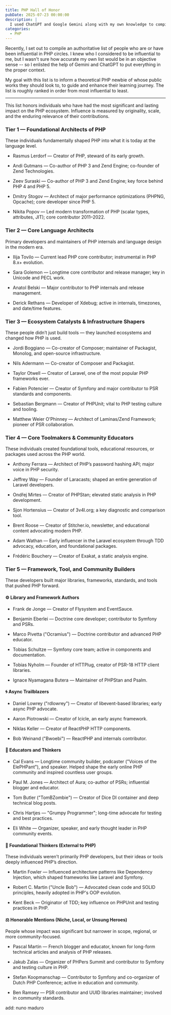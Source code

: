 ```yaml
---
title: PHP Hall of Honor
pubDate: 2025-07-23 00:00:00
description: |
  I used ChatGPT and Google Gemini along with my own knowledge to compile a list of the most influential members of the PHP community of all time.
categories:
  - PHP
---
```


Recently, I set out to compile an authoritative list of people who are or have been influential in PHP circles. I knew who I considered to be influential to me, but I wasn't sure how accurate my own list would be in an objective sense -- so I enlisted the help of Gemini and ChatGPT to put everything in the proper context.

My goal with this list is to inform a theoretical PHP newbie of whose public works they should look to, to guide and enhance their learning journey. The list is roughly ranked in order from most influential to least.

---

This list honors individuals who have had the most significant and lasting impact on the PHP ecosystem. Influence is measured by originality, scale, and the enduring relevance of their contributions.

### Tier 1 — Foundational Architects of PHP

These individuals fundamentally shaped PHP into what it is today at the language level.

- Rasmus Lerdorf — Creator of PHP, steward of its early growth.

- Andi Gutmans — Co-author of PHP 3 and Zend Engine; co-founder of Zend Technologies.

- Zeev Suraski — Co-author of PHP 3 and Zend Engine; key force behind PHP 4 and PHP 5.

- Dmitry Stogov — Architect of major performance optimizations (PHPNG, Opcache); core developer since PHP 5.

- Nikita Popov — Led modern transformation of PHP (scalar types, attributes, JIT); core contributor 2011–2022.

### Tier 2 — Core Language Architects

Primary developers and maintainers of PHP internals and language design in the modern era.

- Ilija Tovilo — Current lead PHP core contributor; instrumental in PHP 8.x+ evolution.

- Sara Golemon — Longtime core contributor and release manager; key in Unicode and PECL work.

- Anatol Belski — Major contributor to PHP internals and release management.

- Derick Rethans — Developer of Xdebug; active in internals, timezones, and date/time features.

### Tier 3 — Ecosystem Catalysts & Infrastructure Shapers

These people didn’t just build tools — they launched ecosystems and changed how PHP is used.

- Jordi Boggiano — Co-creator of Composer; maintainer of Packagist, Monolog, and open-source infrastructure.

- Nils Adermann — Co-creator of Composer and Packagist.

- Taylor Otwell — Creator of Laravel, one of the most popular PHP frameworks ever.

- Fabien Potencier — Creator of Symfony and major contributor to PSR standards and components.

- Sebastian Bergmann — Creator of PHPUnit; vital to PHP testing culture and tooling.

- Matthew Weier O’Phinney — Architect of Laminas/Zend Framework; pioneer of PSR collaboration.

### Tier 4 — Core Toolmakers & Community Educators

These individuals created foundational tools, educational resources, or packages used across the PHP world.

- Anthony Ferrara — Architect of PHP’s password hashing API; major voice in PHP security.

- Jeffrey Way — Founder of Laracasts; shaped an entire generation of Laravel developers.

- Ondřej Mirtes — Creator of PHPStan; elevated static analysis in PHP development.

- Sjon Hortensius — Creator of 3v4l.org; a key diagnostic and comparison tool.

- Brent Roose — Creator of Stitcher.io, newsletter, and educational content advocating modern PHP.

- Adam Wathan — Early influencer in the Laravel ecosystem through TDD advocacy, education, and foundational packages.

- Frédéric Bouchery — Creator of Exakat, a static analysis engine.

### Tier 5 — Framework, Tool, and Community Builders

These developers built major libraries, frameworks, standards, and tools that pushed PHP forward.

#### ⚙️ Library and Framework Authors

- Frank de Jonge — Creator of Flysystem and EventSauce.

- Benjamin Eberlei — Doctrine core developer; contributor to Symfony and PSRs.

- Marco Pivetta ("Ocramius") — Doctrine contributor and advanced PHP educator.

- Tobias Schultze — Symfony core team; active in components and documentation.

- Tobias Nyholm — Founder of HTTPlug, creator of PSR-18 HTTP client libraries.

- Ignace Nyamagana Butera — Maintainer of PHPStan and Psalm.

#### 🌀 Async Trailblazers

- Daniel Lowrey ("rdlowrey") — Creator of libevent-based libraries; early async PHP advocate.

- Aaron Piotrowski — Creator of Icicle, an early async framework.

- Niklas Keller — Creator of ReactPHP HTTP components.

- Bob Weinand ("Bwoebi") — ReactPHP and internals contributor.

#### 🧠 Educators and Thinkers

- Cal Evans — Longtime community builder, podcaster ("Voices of the ElePHPant"), and speaker. Helped shape the early online PHP community and inspired countless user groups.

- Paul M. Jones — Architect of Aura; co-author of PSRs; influential blogger and educator.

- Tom Butler ("TomBZombie") — Creator of Dice DI container and deep technical blog posts.

- Chris Hartjes — "Grumpy Programmer"; long-time advocate for testing and best practices.

- Eli White — Organizer, speaker, and early thought leader in PHP community events.

#### 🧠 Foundational Thinkers (External to PHP)

These individuals weren’t primarily PHP developers, but their ideas or tools deeply influenced PHP’s direction.

- Martin Fowler — Influenced architecture patterns like Dependency Injection, which shaped frameworks like Laravel and Symfony.

- Robert C. Martin ("Uncle Bob") — Advocated clean code and SOLID principles, heavily adopted in PHP's OOP evolution.

- Kent Beck — Originator of TDD; key influence on PHPUnit and testing practices in PHP.

#### ⚖️ Honorable Mentions (Niche, Local, or Unsung Heroes)

People whose impact was significant but narrower in scope, regional, or more community-focused.

- Pascal Martin — French blogger and educator, known for long-form technical articles and analysis of PHP releases.

- Jakub Zalas — Organizer of PHPers Summit and contributor to Symfony and testing culture in PHP.

- Stefan Koopmanschap — Contributor to Symfony and co-organizer of Dutch PHP Conference; active in education and community.

- Ben Ramsey — PSR contributor and UUID libraries maintainer; involved in community standards.

add: nuno maduro
